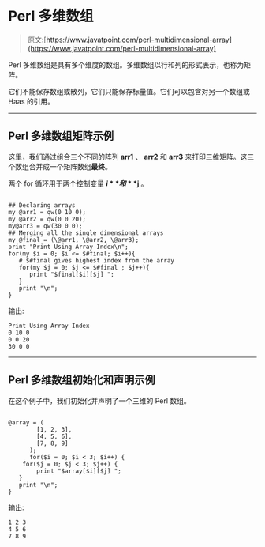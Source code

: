 # Perl 多维数组

> 原文:[https://www.javatpoint.com/perl-multidimensional-array](https://www.javatpoint.com/perl-multidimensional-array)

Perl 多维数组是具有多个维度的数组。多维数组以行和列的形式表示，也称为矩阵。

它们不能保存数组或散列，它们只能保存标量值。它们可以包含对另一个数组或 Haas 的引用。

* * *

## Perl 多维数组矩阵示例

这里，我们通过组合三个不同的阵列 **arr1** 、 **arr2** 和 **arr3** 来打印三维矩阵。这三个数组合并成一个矩阵数组**最终**。

两个 for 循环用于两个控制变量 **$i** 和 **$j** 。

```

## Declaring arrays
my @arr1 = qw(0 10 0);
my @arr2 = qw(0 0 20);
my@arr3 = qw(30 0 0);
## Merging all the single dimensional arrays
my @final = (\@arr1, \@arr2, \@arr3);
print "Print Using Array Index\n";
for(my $i = 0; $i <= $#final; $i++){
   # $#final gives highest index from the array
   for(my $j = 0; $j <= $#final ; $j++){
      print "$final[$i][$j] ";
   }
   print "\n";
}

```

输出:

```
Print Using Array Index
0 10 0
0 0 20 
30 0 0

```

* * *

## Perl 多维数组初始化和声明示例

在这个例子中，我们初始化并声明了一个三维的 Perl 数组。

```

@array = (
        [1, 2, 3],
        [4, 5, 6],
        [7, 8, 9]
      );
      for($i = 0; $i < 3; $i++) {
    for($j = 0; $j < 3; $j++) {
        print "$array[$i][$j] ";
   }
   print "\n";
}

```

输出:

```
1 2 3
4 5 6 
7 8 9

```